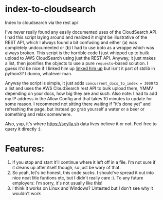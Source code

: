 # index-to-cloudsearch
Index to cloudsearch via the rest api

I've never really found any easily documented uses of the CloudSearch API. I had this script laying around and realized it might be illustrative of the REST API, which I always found a bit confusing and either (a) was completely undocumented or (b) I had to use boto as a wrappe which was always broken. This script is the horrible code I just whipped up to builk upload to AWS CloudSearch using just the REST API. Anyway, it just makes a list, then jsonifies the objects to use a pure `requests`-based solution. I guess it'd be nice if I linked him up [linked him up](https://requests.readthedocs.io/en/master/) but isn't it part of stdlib in python3? I dunno, whatever man.

Anyway the script is simple, it just adds  `concurrent_docs_to_index = 3000` to a list and uses the AWS CloudSearch rest API to bulk upload them, YMMV depending on your docs, how big they are and such. Also note: I had to add my IP address in the Allow Config and that takes 10 minutes to update for some reason. I recommend not sitting there waiting if "it's done yet" and refreshing the page, but instead go grab yourself a water or a beer or something and relax somewhere.

Also, yup, it's where https://scylla.sh data lives believe it or not. Feel free to query it directly :).

# Features:

1. If you stop and start it'll continue where it left off in a file. I'm not sure if it cleans up after itself though, so just be wary of that.
2. So yeah, let's be honest, this code sucks. I should've spread it out into nice neat litle funtions etc, but I didn't really care :). To any future employers: I'm sorry, it's not usually like this!
3. I think it works on Linux and Windows? Untested but I don't see why it wouldn't work

